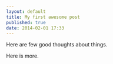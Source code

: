 ```yaml
---
layout: default
title: My first awesome post
published: true
date: 2014-02-01 17:33
---
```

Here are few good thoughts about things.
<!--more-->
Here is more.